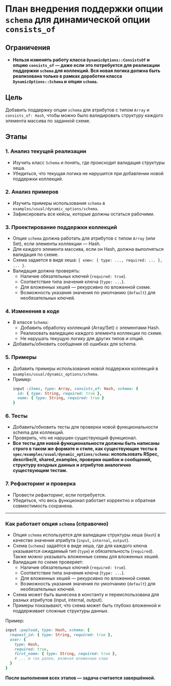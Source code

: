 # План внедрения поддержки опции `schema` для динамической опции `consists_of`

## Ограничения
- **Нельзя изменять работу класса `DynamicOptions::ConsistsOf` и опцию `consists_of` — даже если это потребуется для реализации поддержки `schema` для коллекций. Вся новая логика должна быть реализована только в рамках доработки класса `DynamicOptions::Schema` и опции `schema`.**

## Цель
Добавить поддержку опции `schema` для атрибутов с типом `Array` и `consists_of: Hash`, чтобы можно было валидировать структуру каждого элемента массива по заданной схеме.

## Этапы

### 1. Анализ текущей реализации
- Изучить класс `Schema` и понять, где происходит валидация структуры хеша.
- Убедиться, что текущая логика не нарушится при добавлении новой поддержки коллекций.

### 2. Анализ примеров
- Изучить примеры использования `schema` в `examples/usual/dynamic_options/schema`.
- Зафиксировать все кейсы, которые должны остаться рабочими.

### 3. Проектирование поддержки коллекций
- Опция `schema` должна работать для атрибутов с типом `Array` (или Set), если элементы коллекции — Hash.
- Для каждого элемента массива, если он Hash, должна выполняться валидация по схеме.
- Схема задается в виде хеша: `{ ключ: { type: ..., required: ... }, ... }`.
- Валидация должна проверять:
  - Наличие обязательных ключей (`required: true`).
  - Соответствие типа значения ключа (`type: ...`).
  - Для вложенных хешей — рекурсивно по вложенной схеме.
  - Возможность указания значения по умолчанию (`default`) для необязательных ключей.

### 4. Изменения в коде
- В классе `Schema`:
  - Добавить обработку коллекций (Array/Set) с элементами Hash.
  - Реализовать валидацию каждого элемента коллекции по схеме.
  - Не нарушать текущую логику для других типов и опций.
- Добавить/обновить сообщения об ошибках для schema.

### 5. Примеры
- Добавить примеры использования новой поддержки коллекций в `examples/usual/dynamic_options/schema`.
- Пример:
  ```ruby
  input :items, type: Array, consists_of: Hash, schema: {
    id: { type: String, required: true },
    name: { type: String, required: true }
  }
  ```

### 6. Тесты
- Добавить/обновить тесты для проверки новой функциональности schema для коллекций.
- Проверить, что не нарушен существующий функционал.
- **Все тесты для новой функциональности должны быть написаны строго в таком же формате и стиле, как существующие тесты в `spec/examples/usual/dynamic_options/schema`: использовать RSpec, describe/it, shared_examples, проверки ошибок и сообщений, структуру входных данных и атрибутов аналогично существующим тестам.**

### 7. Рефакторинг и проверка
- Провести рефакторинг, если потребуется.
- Убедиться, что весь функционал работает корректно и обратная совместимость сохранена.

---

### Как работает опция `schema` (справочно)

- Опция `schema` используется для валидации структуры хеша (`Hash`) в качестве значения атрибута (`input`, `internal`, `output`).
- Схема (`schema`) задаётся в виде хеша, где для каждого ключа указывается ожидаемый тип (`type`) и обязательность (`required`). Также можно указывать вложенные схемы для вложенных хешей.
- Валидация по схеме проверяет:
  - Наличие обязательных ключей (`required: true`).
  - Соответствие типа значения ключа (`type: ...`).
  - Для вложенных хешей — рекурсивно по вложенной схеме.
  - Возможность указания значения по умолчанию (`default`) для необязательных ключей.
- Схема может быть вынесена в константу и переиспользована для разных атрибутов (input, internal, output).
- Примеры показывают, что схема может быть глубоко вложенной и поддерживает сложные структуры данных.

Пример:
```ruby
input :payload, type: Hash, schema: {
  request_id: { type: String, required: true },
  user: {
    type: Hash,
    required: true,
    first_name: { type: String, required: true },
    # ... и так далее, включая вложенные хэши
  }
}
```

**После выполнения всех этапов — задача считается завершённой.** 